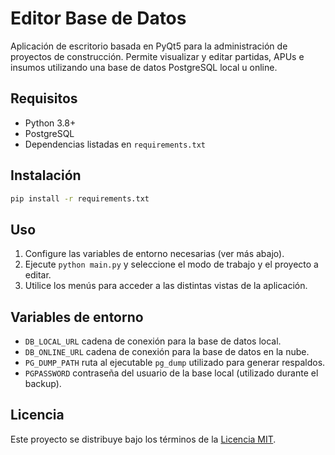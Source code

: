 # Editor Base de Datos

Aplicación de escritorio basada en PyQt5 para la administración de proyectos de construcción. Permite visualizar y editar partidas, APUs e insumos utilizando una base de datos PostgreSQL local u online.

## Requisitos
- Python 3.8+
- PostgreSQL
- Dependencias listadas en `requirements.txt`

## Instalación
```bash
pip install -r requirements.txt
```

## Uso
1. Configure las variables de entorno necesarias (ver más abajo).
2. Ejecute `python main.py` y seleccione el modo de trabajo y el proyecto a editar.
3. Utilice los menús para acceder a las distintas vistas de la aplicación.

## Variables de entorno
- `DB_LOCAL_URL` cadena de conexión para la base de datos local.
- `DB_ONLINE_URL` cadena de conexión para la base de datos en la nube.
- `PG_DUMP_PATH` ruta al ejecutable `pg_dump` utilizado para generar respaldos.
- `PGPASSWORD` contraseña del usuario de la base local (utilizado durante el backup).

## Licencia
Este proyecto se distribuye bajo los términos de la [Licencia MIT](LICENSE).
